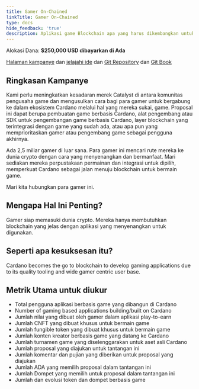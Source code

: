 ```yaml
---
title: Gamer On-Chained
linkTitle: Gamer On-Chained
type: docs
hide_feedback: 'true'
description: Aplikasi game Blockchain apa yang harus dikembangkan untuk mencapai adopsi massal Cardano?
---
```


Alokasi Dana: **$250,000 USD dibayarkan di Ada**

[Halaman kampanye](https://cardano.ideascale.com/a/campaign-home/26241) dan [jelajahi ide](https://cardano.ideascale.com/a/ideas/top/campaign-filter/byids/campaigns/26241/stage/unspecified) dan [Git Repository](https://github.com/Catalyst-Challenges/F7-Gamers-On-Chained) dan [Git Book](https://quality-assurance-dao.gitbook.io/catalyst-fund-7-challenges/fund-7/gamers-on-chained)

## Ringkasan Kampanye

Kami perlu meningkatkan kesadaran merek Catalyst di antara komunitas pengusaha game dan mengusulkan cara bagi para gamer untuk bergabung ke dalam ekosistem Cardano melalui hal yang mereka sukai, game. Proposal ini dapat berupa pembuatan game berbasis Cardano, alat pengembang atau SDK untuk pengembangan game berbasis Cardano, layer blockchain yang terintegrasi dengan game yang sudah ada, atau apa pun yang memprioritaskan gamer atau pengembang game sebagai pengguna akhirnya.

Ada 2,5 miliar gamer di luar sana. Para gamer ini mencari rute mereka ke dunia crypto dengan cara yang menyenangkan dan bermanfaat. Mari sediakan mereka perpustakaan permainan dan integrasi untuk dipilih, memperkuat Cardano sebagai jalan menuju blockchain untuk bermain game.

Mari kita hubungkan para gamer ini.

## Mengapa Hal Ini Penting?

Gamer siap memasuki dunia crypto. Mereka hanya membutuhkan blockchain yang jelas dengan aplikasi yang menyenangkan untuk digunakan.

## Seperti apa kesuksesan itu?

Cardano becomes the go to blockchain to develop gaming applications due to its quality tooling and wide gamer centric user base.

## Metrik Utama untuk diukur

- Total pengguna aplikasi berbasis game yang dibangun di Cardano
- Number of gaming based applications building/built on Cardano
- Jumlah nilai yang dibuat oleh gamer dalam aplikasi play-to-earn
- Jumlah CNFT yang dibuat khusus untuk bermain game
- Jumlah fungible token yang dibuat khusus untuk bermain game
- Jumlah konten kreator berbasis game yang datang ke Cardano
- Jumlah turnamen game yang diselenggarakan untuk aset asli Cardano
- Jumlah proposal yang diajukan untuk tantangan ini
- Jumlah komentar dan pujian yang diberikan untuk proposal yang diajukan
- Jumlah ADA yang memilih proposal dalam tantangan ini
- Jumlah Dompet yang memilih untuk proposal dalam tantangan ini
- Jumlah dan evolusi token dan dompet berbasis game
